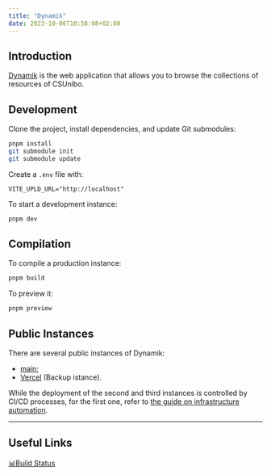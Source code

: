 ```yaml
---
title: "Dynamik"
date: 2023-10-06T10:58:08+02:00
---
```


## Introduction

[Dynamik](https://github.com/csunibo/dynamik) is the web application that allows you to browse the collections of resources of CSUnibo.

## Development

Clone the project, install dependencies, and update Git submodules:

```bash
pnpm install
git submodule init
git submodule update
```

Create a `.env` file with:

```env
VITE_UPLD_URL="http://localhost"
```

To start a development instance:

```bash
pnpm dev
```

## Compilation

To compile a production instance:

```bash
pnpm build
```

To preview it:

```bash
pnpm preview
```

## Public Instances

There are several public instances of Dynamik:

- [main](https://risorse.students.cs.unibo.it);
- [Vercel](https://dynamik.vercel.app/) (Backup istance).

While the deployment of the second and third instances is controlled by CI/CD processes, for the first one, refer to [the guide on infrastructure automation](https://csunibo.github.io/wiki/infrastruttura/automazione/index.html).

----
## Useful Links

[📊Build Status](https://risorse.students.cs.unibo.it/build)
